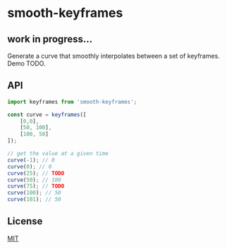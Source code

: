 # smooth-keyframes

## work in progress...

Generate a curve that smoothly interpolates between a set of keyframes. Demo TODO.


## API

```js
import keyframes from 'smooth-keyframes';

const curve = keyframes([
	[0,0],
	[50, 100],
	[100, 50]
]);

// get the value at a given time
curve(-1); // 0
curve(0); // 0
curve(25); // TODO
curve(50); // 100
curve(75); // TODO
curve(100); // 50
curve(101); // 50
```


## License

[MIT](LICENSE)

